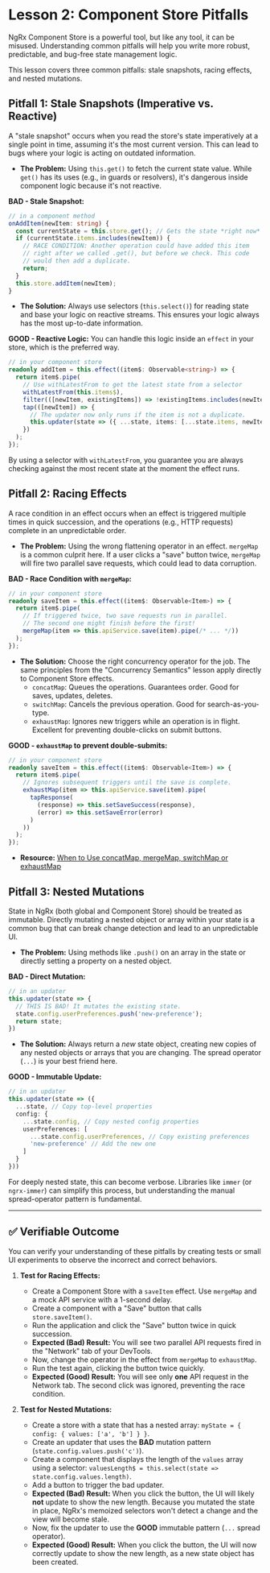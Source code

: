 # Lesson 2: Component Store Pitfalls

NgRx Component Store is a powerful tool, but like any tool, it can be misused. Understanding common pitfalls will help you write more robust, predictable, and bug-free state management logic.

This lesson covers three common pitfalls: stale snapshots, racing effects, and nested mutations.

## Pitfall 1: Stale Snapshots (Imperative vs. Reactive)

A "stale snapshot" occurs when you read the store's state imperatively at a single point in time, assuming it's the most current version. This can lead to bugs where your logic is acting on outdated information.

-   **The Problem:** Using `this.get()` to fetch the current state value. While `get()` has its uses (e.g., in guards or resolvers), it's dangerous inside component logic because it's not reactive.

**BAD - Stale Snapshot:**
```typescript
// in a component method
onAddItem(newItem: string) {
  const currentState = this.store.get(); // Gets the state *right now*
  if (currentState.items.includes(newItem)) {
    // RACE CONDITION: Another operation could have added this item
    // right after we called .get(), but before we check. This code
    // would then add a duplicate.
    return;
  }
  this.store.addItem(newItem);
}
```

-   **The Solution:** Always use selectors (`this.select()`) for reading state and base your logic on reactive streams. This ensures your logic always has the most up-to-date information.

**GOOD - Reactive Logic:**
You can handle this logic inside an `effect` in your store, which is the preferred way.

```typescript
// in your component store
readonly addItem = this.effect((item$: Observable<string>) => {
  return item$.pipe(
    // Use withLatestFrom to get the latest state from a selector
    withLatestFrom(this.items$),
    filter(([newItem, existingItems]) => !existingItems.includes(newItem)),
    tap(([newItem]) => {
      // The updater now only runs if the item is not a duplicate.
      this.updater(state => ({ ...state, items: [...state.items, newItem] }))();
    })
  );
});
```
By using a selector with `withLatestFrom`, you guarantee you are always checking against the most recent state at the moment the effect runs.

## Pitfall 2: Racing Effects

A race condition in an effect occurs when an effect is triggered multiple times in quick succession, and the operations (e.g., HTTP requests) complete in an unpredictable order.

-   **The Problem:** Using the wrong flattening operator in an effect. `mergeMap` is a common culprit here. If a user clicks a "save" button twice, `mergeMap` will fire two parallel save requests, which could lead to data corruption.

**BAD - Race Condition with `mergeMap`:**
```typescript
// in your component store
readonly saveItem = this.effect((item$: Observable<Item>) => {
  return item$.pipe(
    // If triggered twice, two save requests run in parallel.
    // The second one might finish before the first!
    mergeMap(item => this.apiService.save(item).pipe(/* ... */))
  );
});
```

-   **The Solution:** Choose the right concurrency operator for the job. The same principles from the "Concurrency Semantics" lesson apply directly to Component Store effects.
    -   `concatMap`: Queues the operations. Guarantees order. Good for saves, updates, deletes.
    -   `switchMap`: Cancels the previous operation. Good for search-as-you-type.
    -   `exhaustMap`: Ignores new triggers while an operation is in flight. Excellent for preventing double-clicks on submit buttons.

**GOOD - `exhaustMap` to prevent double-submits:**
```typescript
// in your component store
readonly saveItem = this.effect((item$: Observable<Item>) => {
  return item$.pipe(
    // Ignores subsequent triggers until the save is complete.
    exhaustMap(item => this.apiService.save(item).pipe(
      tapResponse(
        (response) => this.setSaveSuccess(response),
        (error) => this.setSaveError(error)
      )
    ))
  );
});
```
- **Resource:** [When to Use concatMap, mergeMap, switchMap or exhaustMap](https://danywalls.com/when-to-use-concatmap-mergemap-switchmap-and-exhaustmap-operators-in-building-a-crud-with-ngrx)

## Pitfall 3: Nested Mutations

State in NgRx (both global and Component Store) should be treated as immutable. Directly mutating a nested object or array within your state is a common bug that can break change detection and lead to an unpredictable UI.

-   **The Problem:** Using methods like `.push()` on an array in the state or directly setting a property on a nested object.

**BAD - Direct Mutation:**
```typescript
// in an updater
this.updater(state => {
  // THIS IS BAD! It mutates the existing state.
  state.config.userPreferences.push('new-preference');
  return state;
})
```

-   **The Solution:** Always return a *new* state object, creating new copies of any nested objects or arrays that you are changing. The spread operator (`...`) is your best friend here.

**GOOD - Immutable Update:**
```typescript
// in an updater
this.updater(state => ({
  ...state, // Copy top-level properties
  config: {
    ...state.config, // Copy nested config properties
    userPreferences: [
      ...state.config.userPreferences, // Copy existing preferences
      'new-preference' // Add the new one
    ]
  }
}))
```
For deeply nested state, this can become verbose. Libraries like `immer` (or `ngrx-immer`) can simplify this process, but understanding the manual spread-operator pattern is fundamental.

---

## ✅ Verifiable Outcome

You can verify your understanding of these pitfalls by creating tests or small UI experiments to observe the incorrect and correct behaviors.

1.  **Test for Racing Effects:**
    -   Create a Component Store with a `saveItem` effect. Use `mergeMap` and a mock API service with a 1-second delay.
    -   Create a component with a "Save" button that calls `store.saveItem()`.
    -   Run the application and click the "Save" button twice in quick succession.
    -   **Expected (Bad) Result:** You will see two parallel API requests fired in the "Network" tab of your DevTools.
    -   Now, change the operator in the effect from `mergeMap` to `exhaustMap`.
    -   Run the test again, clicking the button twice quickly.
    -   **Expected (Good) Result:** You will see only **one** API request in the Network tab. The second click was ignored, preventing the race condition.

2.  **Test for Nested Mutations:**
    -   Create a store with a state that has a nested array: `myState = { config: { values: ['a', 'b'] } }`.
    -   Create an updater that uses the **BAD** mutation pattern (`state.config.values.push('c')`).
    -   Create a component that displays the length of the `values` array using a selector: `valuesLength$ = this.select(state => state.config.values.length)`.
    -   Add a button to trigger the bad updater.
    -   **Expected (Bad) Result:** When you click the button, the UI will likely **not** update to show the new length. Because you mutated the state in place, NgRx's memoized selectors won't detect a change and the view will become stale.
    -   Now, fix the updater to use the **GOOD** immutable pattern (`...` spread operator).
    -   **Expected (Good) Result:** When you click the button, the UI will now correctly update to show the new length, as a new state object has been created.